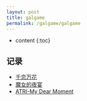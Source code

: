 ```yaml
---
layout: post
title: galgame
permalink: /galgame/galgame
---
```


* content
{:toc}


## 记录

- <a href="javascript:;">千恋万花</a>
- <a href="javascript:;">魔女的夜宴</a>
- <a href="javascript:;">ATRI-My Dear Moment</a>

